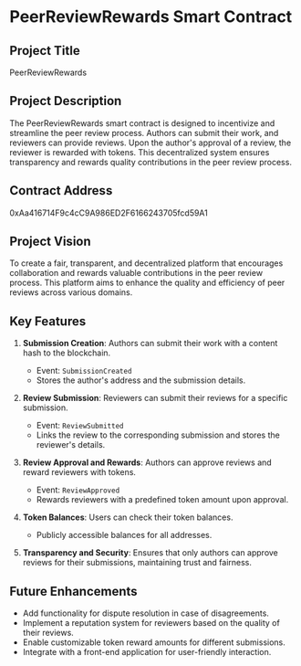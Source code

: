 # PeerReviewRewards Smart Contract

## Project Title
PeerReviewRewards

## Project Description
The PeerReviewRewards smart contract is designed to incentivize and streamline the peer review process. Authors can submit their work, and reviewers can provide reviews. Upon the author's approval of a review, the reviewer is rewarded with tokens. This decentralized system ensures transparency and rewards quality contributions in the peer review process.

## Contract Address
0xAa416714F9c4cC9A986ED2F6166243705fcd59A1

## Project Vision
To create a fair, transparent, and decentralized platform that encourages collaboration and rewards valuable contributions in the peer review process. This platform aims to enhance the quality and efficiency of peer reviews across various domains.

## Key Features
1. **Submission Creation**: Authors can submit their work with a content hash to the blockchain.
   - Event: `SubmissionCreated`
   - Stores the author's address and the submission details.

2. **Review Submission**: Reviewers can submit their reviews for a specific submission.
   - Event: `ReviewSubmitted`
   - Links the review to the corresponding submission and stores the reviewer's details.

3. **Review Approval and Rewards**: Authors can approve reviews and reward reviewers with tokens.
   - Event: `ReviewApproved`
   - Rewards reviewers with a predefined token amount upon approval.

4. **Token Balances**: Users can check their token balances.
   - Publicly accessible balances for all addresses.

5. **Transparency and Security**: Ensures that only authors can approve reviews for their submissions, maintaining trust and fairness.


## Future Enhancements
- Add functionality for dispute resolution in case of disagreements.
- Implement a reputation system for reviewers based on the quality of their reviews.
- Enable customizable token reward amounts for different submissions.
- Integrate with a front-end application for user-friendly interaction.

